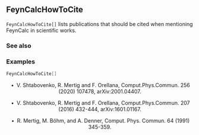 ## FeynCalcHowToCite

`FeynCalcHowToCite[]` lists publications that should be cited when mentioning FeynCalc in scientific works.

### See also

### Examples

```mathematica
FeynCalcHowToCite[]
```

$$\text{ $\bullet $ V. Shtabovenko, R. Mertig and F. Orellana, Comput.Phys.Commun. 256 (2020) 107478, arXiv:2001.04407.}$$

$$\text{ $\bullet $ V. Shtabovenko, R. Mertig and F. Orellana, Comput.Phys.Commun. 207 (2016) 432-444, arXiv:1601.01167.}$$

$$\text{ $\bullet $ R. Mertig, M. B{\" o}hm, and A. Denner, Comput. Phys. Commun. 64 (1991) 345-359.}$$